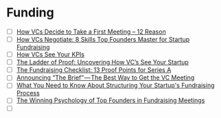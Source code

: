 # Funding

- [ ] [How VCs Decide to Take a First Meeting – 12 Reason](https://www.nfx.com/post/how-vcs-decide-to-take-a-first-meeting-12-reasons/)
- [ ] [How VCs Negotiate: 8 Skills Top Founders Master for Startup Fundraising](https://www.nfx.com/post/8-top-skills-founders-startup-fundraising/)
- [ ] [How VCs See Your KPIs](https://www.nfx.com/post/how-vcs-see-your-kpis/)
- [ ] [The Ladder of Proof: Uncovering How VC’s See Your Startup](https://www.nfx.com/post/ladder-of-proof/)
- [ ] [The Fundraising Checklist: 13 Proof Points for Series A](https://www.nfx.com/post/fundraising-checklist-13-proof-points-series-a/)
- [ ] [Announcing “The Brief” — The Best Way to Get the VC Meeting](https://www.nfx.com/post/the-brief/)
- [ ] [What You Need to Know About Structuring Your Startup's Fundraising Process](https://www.inc.com/entrepreneurs-organization/what-you-need-to-know-about-structuring-your-startups-fundraising-process.html)
- [ ] [The Winning Psychology of Top Founders in Fundraising Meetings](https://www.nfx.com/post/40-questions-to-ask-vcs/)
- [ ] []()
